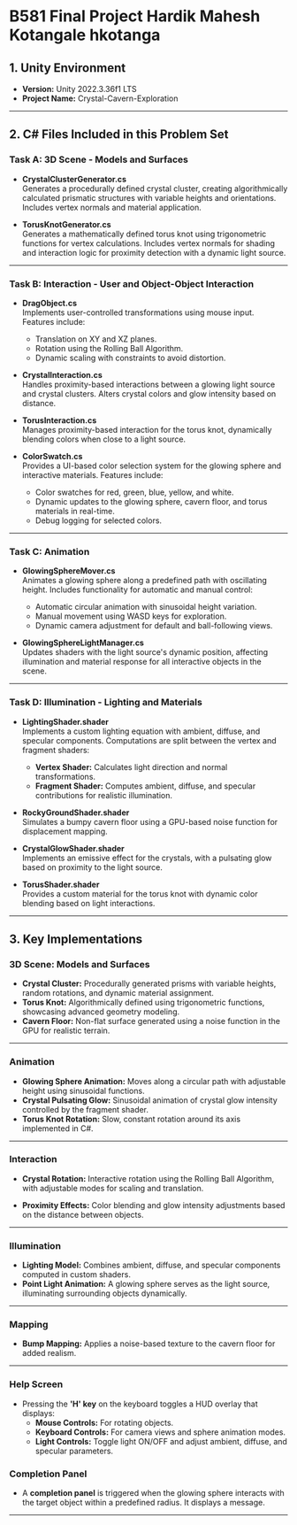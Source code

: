 # B581 Final Project                        Hardik Mahesh Kotangale                                           hkotanga

## 1. Unity Environment
- **Version:** Unity 2022.3.36f1 LTS  
- **Project Name:** Crystal-Cavern-Exploration

---

## 2. C# Files Included in this Problem Set

### **Task A: 3D Scene - Models and Surfaces**
- **CrystalClusterGenerator.cs**  
  Generates a procedurally defined crystal cluster, creating algorithmically calculated prismatic structures with variable heights and orientations. Includes vertex normals and material application.

- **TorusKnotGenerator.cs**  
  Generates a mathematically defined torus knot using trigonometric functions for vertex calculations. Includes vertex normals for shading and interaction logic for proximity detection with a dynamic light source.

---

### **Task B: Interaction - User and Object-Object Interaction**
- **DragObject.cs**  
  Implements user-controlled transformations using mouse input. Features include:
  - Translation on XY and XZ planes.
  - Rotation using the Rolling Ball Algorithm.
  - Dynamic scaling with constraints to avoid distortion.

- **CrystalInteraction.cs**  
  Handles proximity-based interactions between a glowing light source and crystal clusters. Alters crystal colors and glow intensity based on distance.

- **TorusInteraction.cs**  
  Manages proximity-based interaction for the torus knot, dynamically blending colors when close to a light source.

- **ColorSwatch.cs**  
  Provides a UI-based color selection system for the glowing sphere and interactive materials.
  Features include:
  - Color swatches for red, green, blue, yellow, and white.
  - Dynamic updates to the glowing sphere, cavern floor, and torus materials in real-time.
  - Debug logging for selected colors.
---

### **Task C: Animation**
- **GlowingSphereMover.cs**  
  Animates a glowing sphere along a predefined path with oscillating height. Includes functionality for automatic and manual control:
  - Automatic circular animation with sinusoidal height variation.
  - Manual movement using WASD keys for exploration.
  - Dynamic camera adjustment for default and ball-following views.

- **GlowingSphereLightManager.cs**  
  Updates shaders with the light source's dynamic position, affecting illumination and material response for all interactive objects in the scene.

---

### **Task D: Illumination - Lighting and Materials**
- **LightingShader.shader**  
  Implements a custom lighting equation with ambient, diffuse, and specular components. Computations are split between the vertex and fragment shaders:
  - **Vertex Shader:** Calculates light direction and normal transformations.
  - **Fragment Shader:** Computes ambient, diffuse, and specular contributions for realistic illumination.

- **RockyGroundShader.shader**  
  Simulates a bumpy cavern floor using a GPU-based noise function for displacement mapping.

- **CrystalGlowShader.shader**  
  Implements an emissive effect for the crystals, with a pulsating glow based on proximity to the light source.

- **TorusShader.shader**  
  Provides a custom material for the torus knot with dynamic color blending based on light interactions.

---

## 3. Key Implementations

### **3D Scene: Models and Surfaces**
- **Crystal Cluster:** Procedurally generated prisms with variable heights, random rotations, and dynamic material assignment.  
- **Torus Knot:** Algorithmically defined using trigonometric functions, showcasing advanced geometry modeling.  
- **Cavern Floor:** Non-flat surface generated using a noise function in the GPU for realistic terrain.

---

### **Animation**
- **Glowing Sphere Animation:** Moves along a circular path with adjustable height using sinusoidal functions.  
- **Crystal Pulsating Glow:** Sinusoidal animation of crystal glow intensity controlled by the fragment shader.  
- **Torus Knot Rotation:** Slow, constant rotation around its axis implemented in C#.

---

### **Interaction**
- **Crystal Rotation:** Interactive rotation using the Rolling Ball Algorithm, with adjustable modes for scaling and translation.  
 
- **Proximity Effects:** Color blending and glow intensity adjustments based on the distance between objects.

---

### **Illumination**
- **Lighting Model:** Combines ambient, diffuse, and specular components computed in custom shaders.  
- **Point Light Animation:** A glowing sphere serves as the light source, illuminating surrounding objects dynamically.  


---

### **Mapping**
- **Bump Mapping:** Applies a noise-based texture to the cavern floor for added realism.  

---
### **Help Screen**
- Pressing the **'H' key** on the keyboard toggles a HUD overlay that displays:
  - **Mouse Controls:** For rotating objects.
  - **Keyboard Controls:** For camera views and sphere animation modes.
  - **Light Controls:** Toggle light ON/OFF and adjust ambient, diffuse, and specular parameters.

### **Completion Panel**
- A **completion panel** is triggered when the glowing sphere interacts with the target object within a predefined radius. It displays a message.

---
